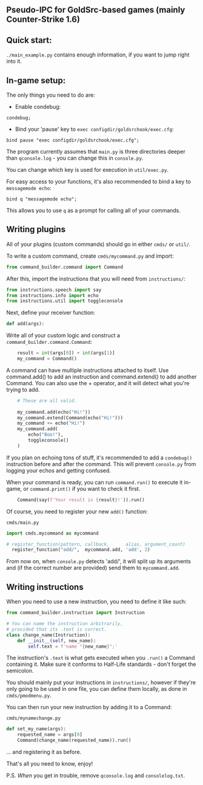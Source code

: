 ## Pseudo-IPC for GoldSrc-based games (mainly Counter-Strike 1.6)

## Quick start:

`./main_example.py` contains enough information, if you want to jump right into it.

## In-game setup:

The only things you need to do are:
- Enable condebug:

``` quake
condebug;
```

- Bind your 'pause' key to `exec configdir/goldsrchook/exec.cfg`:

``` quake
bind pause "exec configdir/goldsrchook/exec.cfg";
```

The program currently assumes that `main.py` is three directories deeper than `qconsole.log` - you can change this in `console.py`.

You can change which key is used for execution in `util/exec.py`.

For easy access to your functions, it's also recommended to bind a key to `messagemode echo`:

``` quake
bind q "messagemode echo";
```

This allows you to use `q` as a prompt for calling all of your commands.

## Writing plugins

All of your plugins (custom commands) should go in either `cmds/` or `util/`.

To write a custom command, create `cmds/mycommand.py` and import:

``` python
from command_builder.command import Command
```

After this, import the instructions that you will need from `instructions/`:

``` python
from instructions.speech import say
from instructions.info import echo
from instructions.util import toggleconsole
```

Next, define your receiver function:

``` python
def add(args):
```

Write all of your custom logic and construct a `command_builder.command.Command`:

``` python
    result = int(args[0]) + int(args[1)]
    my_command = Command()
```

A command can have multiple instructions attached to itself.
Use command.add() to add an instruction and command.extend() to add another Command.
You can also use the + operator, and it will detect what you're trying to add.

``` python
    # These are all valid.
    
    my_command.add(echo("Hi!"))
    my_command.extend(Command(echo("Hi!")))
    my_command += echo("Hi!")
    my_command.add(
        echo("Boo!"),
        toggleconsole()
    )
```

If you plan on echoing tons of stuff, it's recommended to add a `condebug()` instruction before and after the command.
This will prevent `console.py` from logging your echos and getting confused.

When your command is ready, you can run `command.run()` to execute it in-game, or `command.print()` if you want to check it first.

``` python
    Command(say(f'Your result is {result}!')).run()
```

Of course, you need to register your new `add()` function:

`cmds/main.py`

``` python
import cmds.mycommand as mycommand

# register_function(pattern, callback,      alias, argument_count)
  register_function("add/",  mycommand.add, 'add', 2)
```

From now on, when `console.py` detects 'add/', it will split up its arguments and (if the correct number are provided) send them to `mycommand.add`.

## Writing instructions

When you need to use a new instruction, you need to define it like such:

``` python
from command_builder.instruction import Instruction

# You can name the instruction arbitrarily,
# provided that its .text is correct.
class change_name(Instruction):
    def __init__(self, new_name):
        self.text = f'name "{new_name}";'
```

The instruction's `.text` is what gets executed when you `.run()` a Command containing it.
Make sure it conforms to Half-Life standards - don't forget the semicolon.

You should mainly put your instructions in `instructions/`, however if they're only going to be used in one file, you can define them locally, as done in `cmds/pmodmenu.py`.

You can then run your new instruction by adding it to a Command:

`cmds/mynamechange.py`
``` python
def set_my_name(args):
    requested_name = args[0]
    Command(change_name(requested_name)).run()
```
... and registering it as before.

That's all you need to know, enjoy!

P.S. *When* you get in trouble, remove `qconsole.log` and `consolelog.txt`.
